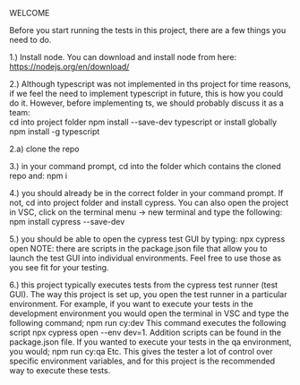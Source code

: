 WELCOME

Before you start running the tests in this project, there are a few things you need to do. 

1.) Install node. 
    You can download and install node from here: https://nodejs.org/en/download/

2.) Although typescript was not implemented in ths project for time reasons, if we feel the need to 
    implement typescript in future, this is how you could do it. However, before implementing ts, we should 
    probably discuss it as a team:   
    cd into project folder
    npm install --save-dev typescript
         or install globally
    npm install -g typescript

2.a) clone the repo 

3.) in your command prompt, cd into the folder which contains the cloned repo and: 
    npm i

4.) you should already be in the correct folder in your command prompt. If not, cd into project folder and install cypress. You can also
open the project in VSC, click on the terminal menu -> new terminal and type the following:  
    npm install cypress --save-dev

5.) you should be able to open the cypress test GUI by typing: npx cypress open
    NOTE: there are scripts in the package.json file that allow you to launch the test GUI into individual environments. Feel free to use those as you see fit for your testing. 

6.) this project typically executes tests from the cypress test runner (test GUI). The way this project is set up, you open the test runner in a particular environment. For example, if you want to execute your tests in the development environment you would open the terminal in VSC and type the following command;
    npm run cy:dev
This command executes the following script npx cypress open --env dev=1. Addition scripts can be found in the 
package.json file. 
If you wanted to execute your tests in the qa environment, you would;
    npm run cy:qa
Etc. This gives the tester a lot of control over specific environment variables, and for this project is the recommended way to execute these tests. 


